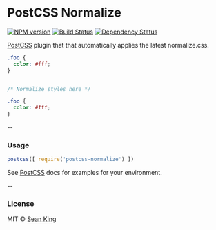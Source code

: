 # PostCSS Normalize
[![NPM version][npm-image]][npm-url] [![Build Status][travis-image]][travis-url] [![Dependency Status][daviddm-image]][daviddm-url]

[PostCSS][PostCSS] plugin that that automatically applies the latest normalize.css.

```css
.foo {
  color: #fff;
}
```

```css

/* Normalize styles here */

.foo {
  color: #fff;
}
```

--

### Usage

```js
postcss([ require('postcss-normalize') ])
```

See [PostCSS][PostCSS] docs for examples for your environment.

--

### License

MIT © [Sean King](https://twitter.com/seaneking)

[npm-image]: https://badge.fury.io/js/postcss-normalize.svg
[npm-url]: https://npmjs.org/package/postcss-normalize
[travis-image]: https://travis-ci.org/seaneking/postcss-normalize.svg?branch=master
[travis-url]: https://travis-ci.org/seaneking/postcss-normalize
[daviddm-image]: https://david-dm.org/seaneking/postcss-normalize.svg?theme=shields.io
[daviddm-url]: https://david-dm.org/seaneking/postcss-normalize
[PostCSS]: https://github.com/postcss/postcss
